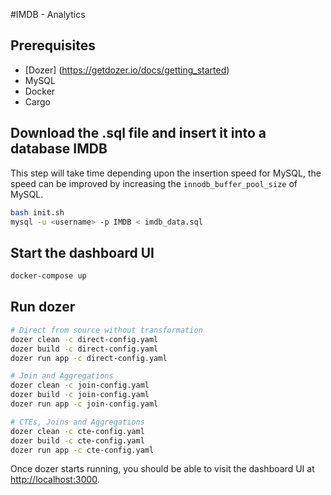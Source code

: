 #IMDB - Analytics

## Prerequisites

- [Dozer] (https://getdozer.io/docs/getting_started)
- MySQL
- Docker
- Cargo

## Download the .sql file and insert it into a database IMDB

This step will take time depending upon the insertion speed for MySQL, the speed can be improved by increasing the `innodb_buffer_pool_size` of MySQL.

```bash
bash init.sh
mysql -u <username> -p IMDB < imdb_data.sql
```

## Start the dashboard UI

```bash
docker-compose up
```

## Run dozer

```bash
# Direct from source without transformation
dozer clean -c direct-config.yaml
dozer build -c direct-config.yaml
dozer run app -c direct-config.yaml

# Join and Aggregations
dozer clean -c join-config.yaml
dozer build -c join-config.yaml
dozer run app -c join-config.yaml

# CTEs, Joins and Aggregations
dozer clean -c cte-config.yaml
dozer build -c cte-config.yaml
dozer run app -c cte-config.yaml
```




Once dozer starts running, you should be able to visit the dashboard UI at <http://localhost:3000>.